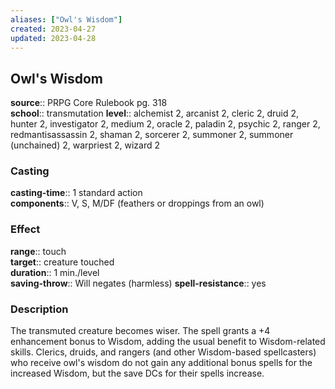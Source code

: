 ```yaml
---
aliases: ["Owl's Wisdom"]
created: 2023-04-27
updated: 2023-04-28
---
```


## Owl's Wisdom

**source**:: PRPG Core Rulebook pg. 318  
**school**:: transmutation
**level**:: alchemist 2, arcanist 2, cleric 2, druid 2, hunter 2, investigator 2, medium 2, oracle 2, paladin 2, psychic 2, ranger 2, redmantisassassin 2, shaman 2, sorcerer 2, summoner 2, summoner (unchained) 2, warpriest 2, wizard 2

### Casting

**casting-time**:: 1 standard action  
**components**:: V, S, M/DF (feathers or droppings from an owl)

### Effect

**range**:: touch  
**target**:: creature touched  
**duration**:: 1 min./level  
**saving-throw**:: Will negates (harmless)
**spell-resistance**:: yes

### Description

The transmuted creature becomes wiser. The spell grants a +4 enhancement bonus to Wisdom, adding the usual benefit to Wisdom-related skills. Clerics, druids, and rangers (and other Wisdom-based spellcasters) who receive owl's wisdom do not gain any additional bonus spells for the increased Wisdom, but the save DCs for their spells increase.

